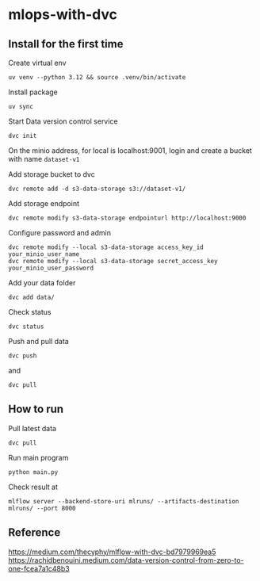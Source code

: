 # mlops-with-dvc

## Install for the first time
Create virtual env
```
uv venv --python 3.12 && source .venv/bin/activate
```
Install package
```
uv sync
```

Start Data version control service
```
dvc init
```

On the minio address, for local is localhost:9001, login and create a bucket with name `dataset-v1`

Add storage bucket to dvc
```
dvc remote add -d s3-data-storage s3://dataset-v1/
```

Add storage endpoint
```
dvc remote modify s3-data-storage endpointurl http://localhost:9000
```

Configure password and admin
```
dvc remote modify --local s3-data-storage access_key_id your_minio_user_name
dvc remote modify --local s3-data-storage secret_access_key your_minio_user_password
```

Add your data folder
```
dvc add data/
```

Check status
```
dvc status
```
Push and pull data
```
dvc push
```
and 
```
dvc pull
```

## How to run
Pull latest data
```
dvc pull
```

Run main program
```
python main.py
```

Check result at
```
mlflow server --backend-store-uri mlruns/ --artifacts-destination mlruns/ --port 8000
```

## Reference

https://medium.com/thecyphy/mlflow-with-dvc-bd7979969ea5
https://rachidbenouini.medium.com/data-version-control-from-zero-to-one-fcea7a1c48b3